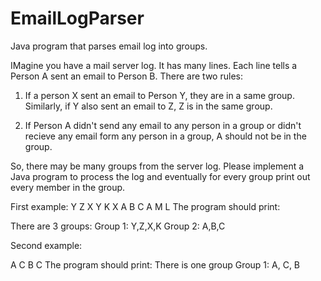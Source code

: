 EmailLogParser
==============

Java program that parses email log into groups.

IMagine you have a mail server log. It has many lines. Each line tells a Person A sent an email to Person B. There are two rules:

1. If a person X sent an email to Person Y, they are in a same group. Similarly, if Y also  sent an email to Z, Z is in the same group.

2. If Person A didn't send any email to any person in a group or didn't recieve any email form any person in a group, A should not  be in the group. 

So, there may be many groups from the server log. Please implement a Java program to process the log and eventually  for every group print out every member in the group. 

First example:
Y Z
X Y
K X
A B
C A
M L
The program should print:

There are 3 groups:
Group 1: Y,Z,X,K
Group 2: A,B,C


Second example:

A C
B C
 The program should print:
 There is one group
 Group 1: A, C, B